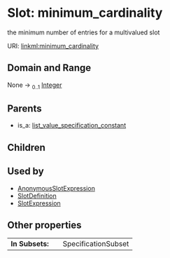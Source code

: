 
# Slot: minimum_cardinality


the minimum number of entries for a multivalued slot

URI: [linkml:minimum_cardinality](https://w3id.org/linkml/minimum_cardinality)


## Domain and Range

None &#8594;  <sub>0..1</sub> [Integer](Integer.md)

## Parents

 *  is_a: [list_value_specification_constant](list_value_specification_constant.md)

## Children


## Used by

 * [AnonymousSlotExpression](AnonymousSlotExpression.md)
 * [SlotDefinition](SlotDefinition.md)
 * [SlotExpression](SlotExpression.md)

## Other properties

|  |  |  |
| --- | --- | --- |
| **In Subsets:** | | SpecificationSubset |

